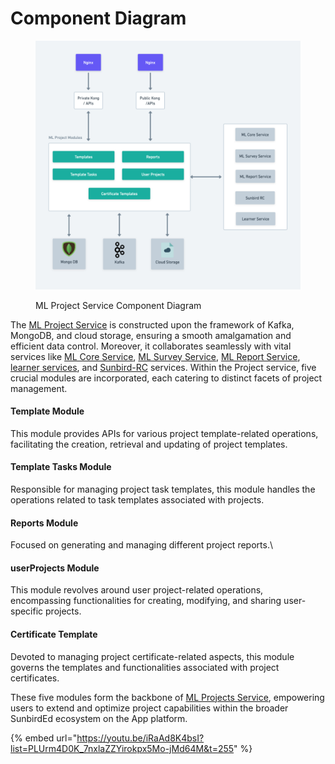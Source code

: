 # Component Diagram

<figure><img src="../../../../../.gitbook/assets/ML Project Service L0 (2).png" alt=""><figcaption><p>ML Project Service Component Diagram</p></figcaption></figure>

The [ML Project Service](../ml-project-service.md) is constructed upon the framework of Kafka, MongoDB, and cloud storage, ensuring a smooth amalgamation and efficient data control. Moreover, it collaborates seamlessly with vital services like [ML Core Service](../ml-core-service.md), [ML Survey Service](../ml-survey-service.md), [ML Report Service](../ml-report-service.md), [learner services](https://lern.sunbird.org/learn/readme), and [Sunbird-RC](https://docs.sunbirdrc.dev/learn/readme) services. Within the Project service, five crucial modules are incorporated, each catering to distinct facets of project management.

#### Template Module

This module provides APIs for various project template-related operations, facilitating the creation, retrieval and updating of project templates.

#### Template Tasks Module

Responsible for managing project task templates, this module handles the operations related to task templates associated with projects.

#### Reports Module

Focused on generating and managing different project reports.\\

#### userProjects Module

This module revolves around user project-related operations, encompassing functionalities for creating, modifying, and sharing user-specific projects.

#### Certificate Template

Devoted to managing project certificate-related aspects, this module governs the templates and functionalities associated with project certificates.

These five modules form the backbone of [ML Projects Service](../ml-project-service.md), empowering users to extend and optimize project capabilities within the broader SunbirdEd ecosystem on the App platform.



{% embed url="https://youtu.be/iRaAd8K4bsI?list=PLUrm4D0K_7nxlaZZYirokpx5Mo-jMd64M&t=255" %}
